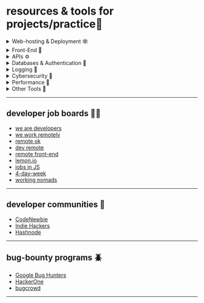 # resources & tools for projects/practice📃 

   <details>
      <summary> Web-hosting & Deployment 🕸️ </summary> 
   <br>
      <li> <a href="https://railway.app/">railway</a> </li>
      <li> <a href="https://fly.io/">fly.io</a> </li>
      <li> <a href="https://www.netlify.com/">netlify</a> </li>
      <li> <a href="https://vercel.com/">Vercel</a> </li>
      <li> <a href="https://console.cloud.google.com">Google Cloud Platform</a> </li>
      <li> <a href="https://azure.microsoft.com/en-us">Microsoft Azure</a> </li>
   </details>

   <details>
   <summary> Front-End 📄 </summary>
   <br>
      <li> <a href="https://react.dev/">react.dev</a> </li>
      <li> <a href="https://vitejs.dev//">Vite</a> </li>
      <li> <a href="https://create-react-app.dev/">create-react-app</a> </li>
      <li> <a href="https://www.xml-sitemaps.com">XML Sitemap for SEO</a> </li>
      <li> <a href="https://answerthepublic.com">Keywords Search Tool</a> </li>
      <li> <a href="https://www.brokenlinkcheck.com">Broken-Link Checking Tool</a> </li>
      <li> <a href="https://search.google.com/search-console/welcome">Google Search Console</a> </li>
      <li> <a href="https://marketingplatform.google.com/about/analytics">Google Analytics</a> </li>
      <li> <a href="https://www.lipsum.com">Lorem Ipsum</a> </li>
      <li> <a href="https://picsum.photos">Lorem Picsum</a> </li>
      <li> <a href="https://validator.w3.org/">Markup Validator</a> </li>

   <ul>
      <li>
   <details>
      <summary> Accessibility 🦿 </summary>
   <br>
      <li> <a href="https://webaim.org/resources/contrastchecker/">Contrast Checker</a> </li>
      <li> <a href="https://www.funkify.org/#:~:text=Funkify%20is%20an%20extension%20for,welcome%20you%20to%20our%20site">Funkify</a> </li>
      <li> <a href="https://chrome.google.com/webstore/detail/lighthouse/blipmdconlkpinefehnmjammfjpmpbjk?hl=en">Lighthouse</a> </li>
      <li> <a href="https://udacity.github.io/ud891/lesson3-semantics-built-in/02-chromevox-lite/">Chromevox Lite</a> </li>
   </details>
   </li>

   <li>
   <details>
   <summary> Icons & Colors 🟥 🟩 🟦 </summary>
   <br>
      <li> <a href="https://fontawesome.com/">Font Awesome</a> </li>
      <li> <a href="https://realfavicongenerator.net">Icon Generator</a> </li>
      <li> <a href="https://icones.js.org">Icones</a> </li>
      <li> <a href="https://colorhunt.co/">Color Hunt</a> </li>
   </details>

   <li>
   <details>
   <summary> Images 🖼️ </summary>
   <br>
      <li> <a href="https://imgur.com/">Imgur</a> </li>
      <li> <a href="https://www.remove.bg/">removebg</a> </li>
   </details>
   </details>
    </li>
    </ul>
  
   
   <details>
      <summary> APIs ⚙️ </summary>
   <br>
      <li> <a href="https://publicapis.dev/">Public APIs</a> </li>
      <li> <a href="https://mockoon.com/">Mockoon</a> </li>
      <li> <a href="https://www.openapis.org/">OpenAPI</a> </li>
      <li> <a href="https://swagger.io/">Swagger</a> </li>
   </details>

   <details>
      <summary> Databases & Authentication 🔎 </summary>
   <br>
      <li> <a href="https://supabase.com/">supabase</a> </li>
      <li> <a href="https://mockaroo.com">Mockaroo</a> </li>
      <li> <a href="https://www.passportjs.org/">PassportJS</a></li>
   </details>
   
   <details>
      <summary> Logging 🧻 </summary>
   <br>
      <li> <a href="https://axiom.co/">axiom</a> </li>
   </details>

   <details>
      <summary> Cybersecurity 🦺 </summary>
   <br>
      <li> <a href="https://www.youtube.com/watch?v=ypNKKYUJE5o">JavaScript Security</a> </li>
      <li> <a href="https://www.virustotal.com/gui/home/url">VirusTotal</a> </li>
   </details>

   <details>
      <summary> Performance 🎩 </summary>
   <br>
   <li> <a href="https://webassembly.org/">WebAssembly</a> </li>
   </details>
  
   <details>
      <summary> Other Tools 🔮</summary>
   <br>
      <li> <a href="https://babeljs.io/repl">Babel REPL</a></li>
      <li> <a href="https://transform.tools/">transform tools</a></li>
      <li> <a href="https://www.developertools.tech/">developer tools</a></li>
      <li> <a href="https://convertio.co/">file converter</a></li>
      <li> <a href="https://npmtrends.com/">NPM Trends</a></li>
      <li> <a href="https://regex101.com">RegEx 101</a></li>
      <li> <a href="https://ihateregex.io/">iHateRegEx</a></li>
      <li> <a href="https://www.bigocheatsheet.com/">Big-O-CheatSheet</a> </li>
      <li> <a href="https://crontab.guru/">cron expressions</a></li>
      <li> <a href="https://www.yougetsignal.com/">yougetsignal</a></li>
      <li> <a href="https://www.whatismyip.com/">WhatIsMyIP</a></li>
      <li> <a href="https://www.desmos.com/">Graph Calculator</a></li>
   </details>

---

## developer job boards 🧑‍💻 
- [we are developers](https://www.wearedevelopers.com/)
- [we work remotely](https://weworkremotely.com/)
- [remote ok](https://remoteok.com/)
- [dev remote](https://devremote.io/)
- [remote front-end](https://www.remotefrontendjobs.com/)
- [lemon.io](https://lemon.io/)
- [jobs in JS](https://jobsinjs.com/)
- [4-day-week](https://4dayweek.io/)
- [working nomads](https://www.workingnomads.com/jobs)

---

## developer communities 🌳
- [CodeNewbie](https://community.codenewbie.org/)
- [Indie Hackers](https://www.indiehackers.com/)
- [Hashnode](https://hashnode.com/) 

---

## bug-bounty programs 🪲
- [Google Bug Hunters](https://bughunters.google.com/)
- [HackerOne](https://bughunters.google.com/)
- [bugcrowd](https://www.bugcrowd.com/bug-bounty-list/)

---
